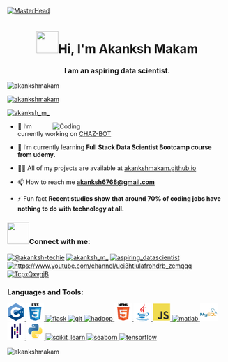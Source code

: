 [![MasterHead](https://snipboard.io/OcHPE8.jpg)](https://akankshmakam.github.io)

<h1 align="center"><img src = "https://raw.githubusercontent.com/rahulbanerjee26/githubProfileReadmeGenerator/main/gifs/wave.gif" width = 50px height='50px'>Hi, I'm Akanksh Makam</h1>
<h3 align="center">I am an aspiring data scientist.</h3>

<p align="left"> <img src="https://komarev.com/ghpvc/?username=akankshmakam&label=Profile%20views&color=0e75b6&style=flat" alt="akankshmakam" /> </p>

<p align="left"> <a href="https://github.com/ryo-ma/github-profile-trophy"><img src="https://github-profile-trophy.vercel.app/?username=akankshmakam" alt="akankshmakam" /></a> </p>

<p align="left"> <a href="https://twitter.com/akanksh_m_" target="blank"><img src="https://img.shields.io/twitter/follow/akanksh_m_?logo=twitter&style=for-the-badge" alt="akanksh_m_" /></a> </p>

<img align="right" alt="Coding" width="400" src="https://snipboard.io/lt8JLC.jpg">

- 🔭 I’m currently working on [CHAZ-BOT](dsc.gg/chaz-bot)

- 🌱 I’m currently learning **Full Stack Data Scientist Bootcamp course from udemy.**

- 👨‍💻 All of my projects are available at [akankshmakam.github.io](akankshmakam.github.io)

- 📫 How to reach me **akanksh6768@gmail.com**

- ⚡ Fun fact **Recent studies show that around 70% of coding jobs have nothing to do with technology at all.**

<h3 align="left"><img src='https://raw.githubusercontent.com/rahulbanerjee26/githubProfileReadmeGenerator/main/gifs/handShake.gif' width="50px" height=50px>Connect with me:</h3>
<p align="left">
<a href="https://codepen.io/akanksh-techie" target="blank"><img align="center" src="https://raw.githubusercontent.com/rahuldkjain/github-profile-readme-generator/master/src/images/icons/Social/codepen.svg" alt="@akanksh-techie" height="30" width="40" /></a>
<a href="https://twitter.com/akanksh_m_" target="blank"><img align="center" src="https://raw.githubusercontent.com/rahuldkjain/github-profile-readme-generator/master/src/images/icons/Social/twitter.svg" alt="akanksh_m_" height="30" width="40" /></a>
<a href="https://instagram.com/aspiring_datascientist" target="blank"><img align="center" src="https://raw.githubusercontent.com/rahuldkjain/github-profile-readme-generator/master/src/images/icons/Social/instagram.svg" alt="aspiring_datascientist" height="30" width="40" /></a>
<a href="https://www.youtube.com/c/https://www.youtube.com/channel/uci3htiulafrohdrb_zemqqq" target="blank"><img align="center" src="https://raw.githubusercontent.com/rahuldkjain/github-profile-readme-generator/master/src/images/icons/Social/youtube.svg" alt="https://www.youtube.com/channel/uci3htiulafrohdrb_zemqqq" height="30" width="40" /></a>
<a href="https://discord.com/users/760018687155240962" target="blank"><img align="center" src="https://raw.githubusercontent.com/rahuldkjain/github-profile-readme-generator/master/src/images/icons/Social/discord.svg" alt="TcpxQxvgjB" height="30" width="40" /></a>
</p>

<h3 align="left">Languages and Tools:</h3>
<p align="left"> <a href="https://www.w3schools.com/cpp/" target="_blank" rel="noreferrer"> <img src="https://raw.githubusercontent.com/devicons/devicon/master/icons/cplusplus/cplusplus-original.svg" alt="cplusplus" width="40" height="40"/> </a> <a href="https://www.w3schools.com/css/" target="_blank" rel="noreferrer"> <img src="https://raw.githubusercontent.com/devicons/devicon/master/icons/css3/css3-original-wordmark.svg" alt="css3" width="40" height="40"/> </a> <a href="https://flask.palletsprojects.com/" target="_blank" rel="noreferrer"> <img src="https://www.vectorlogo.zone/logos/pocoo_flask/pocoo_flask-icon.svg" alt="flask" width="40" height="40"/> </a> <a href="https://git-scm.com/" target="_blank" rel="noreferrer"> <img src="https://www.vectorlogo.zone/logos/git-scm/git-scm-icon.svg" alt="git" width="40" height="40"/> </a> <a href="https://hadoop.apache.org/" target="_blank" rel="noreferrer"> <img src="https://www.vectorlogo.zone/logos/apache_hadoop/apache_hadoop-icon.svg" alt="hadoop" width="40" height="40"/> </a> <a href="https://www.w3.org/html/" target="_blank" rel="noreferrer"> <img src="https://raw.githubusercontent.com/devicons/devicon/master/icons/html5/html5-original-wordmark.svg" alt="html5" width="40" height="40"/> </a> <a href="https://www.java.com" target="_blank" rel="noreferrer"> <img src="https://raw.githubusercontent.com/devicons/devicon/master/icons/java/java-original.svg" alt="java" width="40" height="40"/> </a> <a href="https://developer.mozilla.org/en-US/docs/Web/JavaScript" target="_blank" rel="noreferrer"> <img src="https://raw.githubusercontent.com/devicons/devicon/master/icons/javascript/javascript-original.svg" alt="javascript" width="40" height="40"/> </a> <a href="https://www.mathworks.com/" target="_blank" rel="noreferrer"> <img src="https://upload.wikimedia.org/wikipedia/commons/2/21/Matlab_Logo.png" alt="matlab" width="40" height="40"/> </a> <a href="https://www.mysql.com/" target="_blank" rel="noreferrer"> <img src="https://raw.githubusercontent.com/devicons/devicon/master/icons/mysql/mysql-original-wordmark.svg" alt="mysql" width="40" height="40"/> </a> <a href="https://pandas.pydata.org/" target="_blank" rel="noreferrer"> <img src="https://raw.githubusercontent.com/devicons/devicon/2ae2a900d2f041da66e950e4d48052658d850630/icons/pandas/pandas-original.svg" alt="pandas" width="40" height="40"/> </a> <a href="https://www.python.org" target="_blank" rel="noreferrer"> <img src="https://raw.githubusercontent.com/devicons/devicon/master/icons/python/python-original.svg" alt="python" width="40" height="40"/> </a> <a href="https://scikit-learn.org/" target="_blank" rel="noreferrer"> <img src="https://upload.wikimedia.org/wikipedia/commons/0/05/Scikit_learn_logo_small.svg" alt="scikit_learn" width="40" height="40"/> </a> <a href="https://seaborn.pydata.org/" target="_blank" rel="noreferrer"> <img src="https://seaborn.pydata.org/_images/logo-mark-lightbg.svg" alt="seaborn" width="40" height="40"/> </a> <a href="https://www.tensorflow.org" target="_blank" rel="noreferrer"> <img src="https://www.vectorlogo.zone/logos/tensorflow/tensorflow-icon.svg" alt="tensorflow" width="40" height="40"/> </a> </p>
<p><img align="center" src="https://github-readme-streak-stats.herokuapp.com/?user=akankshmakam&" alt="akankshmakam" /></p>
